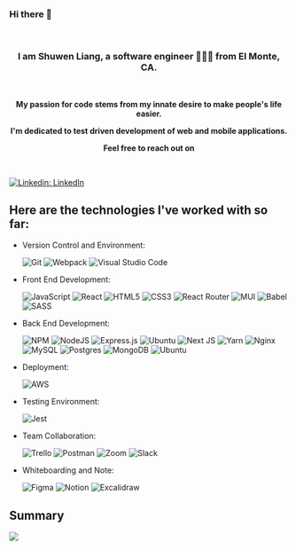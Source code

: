 ### Hi there 👋

<p align="center">&nbsp; </p>
<h3 align="center">I am Shuwen Liang, a software engineer 👩🏻‍💻 from El Monte, CA.</h3>

<p align="center">&nbsp; </p>
<p align="center">
<b>My passion for code stems from my innate desire to make people's life easier.
</b> 
</p>


<p align="center"><b>I'm dedicated to test driven development of web and mobile applications.</b></p>


<p align="center"><b>Feel free to reach out on </b><p>
<p align="center">&nbsp; </p>

[![Linkedin: LinkedIn](https://img.shields.io/badge/linkedin-%230077B5.svg?style=for-the-badge&logo=linkedin&logoColor=white&link=https://www.linkedin.com/in/ryangrantrhoads/)](https://www.linkedin.com/in/shuwen-liang-855067194/)


## Here are the technologies I've worked with so far:

- Version Control and Environment:

  ![Git](https://img.shields.io/badge/git-%23F05033.svg?style=for-the-badge&logo=git&logoColor=white)
  ![Webpack](https://img.shields.io/badge/webpack-%238DD6F9.svg?style=for-the-badge&logo=webpack&logoColor=black)
  ![Visual Studio Code](https://img.shields.io/badge/Visual%20Studio%20Code-0078d7.svg?style=for-the-badge&logo=visual-studio-code&logoColor=white)

- Front End Development:

  ![JavaScript](https://img.shields.io/badge/javascript-%23323330.svg?style=for-the-badge&logo=javascript&logoColor=%23F7DF1E)
  ![React](https://img.shields.io/badge/react-%2320232a.svg?style=for-the-badge&logo=react&logoColor=%2361DAFB)
  ![HTML5](https://img.shields.io/badge/html5-%23E34F26.svg?style=for-the-badge&logo=html5&logoColor=white)
  ![CSS3](https://img.shields.io/badge/css3-%231572B6.svg?style=for-the-badge&logo=css3&logoColor=white)
  ![React Router](https://img.shields.io/badge/React_Router-CA4245?style=for-the-badge&logo=react-router&logoColor=white)
  ![MUI](https://img.shields.io/badge/MUI-%230081CB.svg?style=for-the-badge&logo=material-ui&logoColor=white)
  ![Babel](https://img.shields.io/badge/Babel-F9DC3e?style=for-the-badge&logo=babel&logoColor=black)
  ![SASS](https://img.shields.io/badge/SASS-hotpink.svg?style=for-the-badge&logo=SASS&logoColor=white)

- Back End Development:

  ![NPM](https://img.shields.io/badge/NPM-%23000000.svg?style=for-the-badge&logo=npm&logoColor=white)
  ![NodeJS](https://img.shields.io/badge/node.js-6DA55F?style=for-the-badge&logo=node.js&logoColor=white)
  ![Express.js](https://img.shields.io/badge/express.js-%23404d59.svg?style=for-the-badge&logo=express&logoColor=%2361DAFB)
  ![Ubuntu](https://img.shields.io/badge/Ubuntu-E95420?style=for-the-badge&logo=ubuntu&logoColor=white)
  ![Next JS](https://img.shields.io/badge/Next-black?style=for-the-badge&logo=next.js&logoColor=white)
  ![Yarn](https://img.shields.io/badge/yarn-%232C8EBB.svg?style=for-the-badge&logo=yarn&logoColor=white)
  ![Nginx](https://img.shields.io/badge/nginx-%23009639.svg?style=for-the-badge&logo=nginx&logoColor=white)
  ![MySQL](https://img.shields.io/badge/mysql-%2300f.svg?style=for-the-badge&logo=mysql&logoColor=white)
  ![Postgres](https://img.shields.io/badge/postgres-%23316192.svg?style=for-the-badge&logo=postgresql&logoColor=white)
  ![MongoDB](https://img.shields.io/badge/MongoDB-%234ea94b.svg?style=for-the-badge&logo=mongodb&logoColor=white)
  ![Ubuntu](https://img.shields.io/badge/Ubuntu-E95420?style=for-the-badge&logo=ubuntu&logoColor=white)
  
- Deployment:

  ![AWS](https://img.shields.io/badge/AWS-%23FF9900.svg?style=for-the-badge&logo=amazon-aws&logoColor=white)
  
- Testing Environment:

  ![Jest](https://img.shields.io/badge/-jest-%23C21325?style=for-the-badge&logo=jest&logoColor=white)

- Team Collaboration:

  ![Trello](https://img.shields.io/badge/Trello-%23026AA7.svg?style=for-the-badge&logo=Trello&logoColor=white)
  ![Postman](https://img.shields.io/badge/Postman-FF6C37?style=for-the-badge&logo=postman&logoColor=white)
  ![Zoom](https://img.shields.io/badge/Zoom-2D8CFF?style=for-the-badge&logo=zoom&logoColor=white)
  ![Slack](https://img.shields.io/badge/Slack-4A154B?style=for-the-badge&logo=slack&logoColor=white)
  
- Whiteboarding and Note:

  ![Figma](https://img.shields.io/badge/figma-%23F24E1E.svg?style=for-the-badge&logo=figma&logoColor=white)
  ![Notion](https://img.shields.io/badge/Notion-%23000000.svg?style=for-the-badge&logo=notion&logoColor=white)
  ![Excalidraw](https://img.shields.io/badge/Excalidraw-%23000000.svg?flat&logo=excalidraw&logoColor=white)
  
## Summary
<a href="https://github.com/chanychi/github-readme-stats">
  <img align="center" src="https://github-readme-stats.vercel.app/api?username=midolake&show_icons=true&count_private=true&theme=dracula" />
</a>
